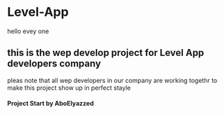 # Level-App
hello evey one
## this is the wep develop project for Level App developers company
pleas note that all wep developers in our company are working togethr to make this project show up in perfect stayle
#### Project Start by AboElyazzed
